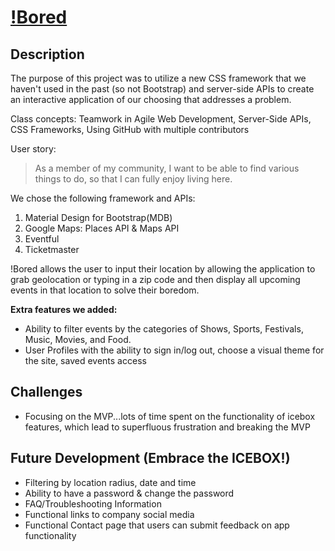 # [!Bored](https://johnparkerhodges.github.io/Bored/)

## Description
The purpose of this project was to utilize a new CSS framework that we haven't used in the past (so not Bootstrap) and server-side APIs to create an interactive application of our choosing that addresses a problem.

Class concepts: Teamwork in Agile Web Development, Server-Side APIs, CSS Frameworks, Using GitHub with multiple contributors

User story:
> As a member of my community,
> I want to be able to find various things to do,
> so that I can fully enjoy living here.

We chose the following framework and APIs:
1. Material Design for Bootstrap(MDB)
2. Google Maps: Places API & Maps API
3. Eventful
4. Ticketmaster

!Bored allows the user to input their location by allowing the application to grab geolocation or typing in a zip code and then display all upcoming events in that location to solve their boredom.

**Extra features we added:**
- Ability to filter events by the categories of Shows, Sports, Festivals, Music, Movies, and Food.
- User Profiles with the ability to sign in/log out, choose a visual theme for the site, saved events access


## Challenges
- Focusing on the MVP...lots of time spent on the functionality of icebox features, which lead to superfluous frustration and breaking the MVP


## Future Development (Embrace the ICEBOX!)
- Filtering by location radius, date and time
- Ability to have a password & change the password
- FAQ/Troubleshooting Information
- Functional links to company social media
- Functional Contact page that users can submit feedback on app functionality
